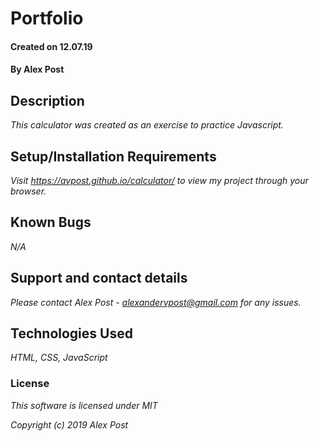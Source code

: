 # Portfolio

#### Created on 12.07.19

#### By Alex Post

## Description
_This calculator was created as an exercise to practice Javascript._

## Setup/Installation Requirements
_Visit https://avpost.github.io/calculator/ to view my project through your browser._

## Known Bugs
_N/A_

## Support and contact details
_Please contact Alex Post - alexandervpost@gmail.com for any issues._

## Technologies Used
_HTML, CSS, JavaScript_

### License
_This software is licensed under MIT_

_Copyright (c) 2019 Alex Post_